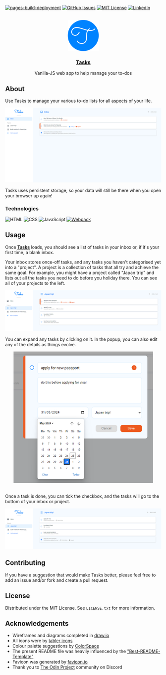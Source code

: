 [![pages-build-deployment](https://github.com/henrylin03/tasks/actions/workflows/pages/pages-build-deployment/badge.svg?branch=gh-pages)](https://github.com/henrylin03/tasks/actions/workflows/pages/pages-build-deployment)
[![GitHub Issues](https://img.shields.io/github/issues/henrylin03/tasks?style=flat)](https://github.com/henrylin03/tasks/issues)
[![MIT License][license-shield]][license-url]
[![LinkedIn][linkedin-shield]][linkedin-url]
<br>
<br>

<div align="center">
    <a href="https://henrylin.io/tasks/">
        <img src="./src/favicon.png" alt="logo" width="100" height="auto">
    </a>
    <a href="https://henrylin.io/tasks"><h3 align="center">Tasks</h3></a>
    <p align="center">Vanilla-JS web app to help manage your to-dos</p>
</div>

## About

Use Tasks to manage your various to-do lists for all aspects of your life.

[![Screenshot](./docs/screenshots/preview-screenshot.png)](https://henrylin.io/tasks)

Tasks uses persistent storage, so your data will still be there when you open your browser up again!

### Technologies

![HTML](https://img.shields.io/badge/HTML-E34F26?style=for-the-badge&logo=html5&logoColor=black)
![CSS](https://img.shields.io/badge/CSS-1572B6?style=for-the-badge&logo=html5&logoColor=black)
![JavaScript](https://img.shields.io/badge/Vanilla-F7DF1E?style=for-the-badge&logo=javascript&logoColor=black)
[![Webpack](https://img.shields.io/badge/Webpack-8DD6F9?style=for-the-badge&logo=webpack&logoColor=black)](https://webpack.js.org/)

## Usage

Once **[Tasks](https://henrylin.io/tasks)** loads, you should see a list of tasks in your inbox or, if it's your first time, a blank inbox.

Your inbox stores once-off tasks, and any tasks you haven't categorised yet into a "project". A project is a collection of tasks that all try and achieve the same goal. For example, you might have a project called "Japan trip" and lists out all the tasks you need to do before you holiday there. You can see all of your projects to the left.

![screenshot of Japan trip example](./docs/screenshots/preview-screenshot-japan.png)

You can expand any tasks by clicking on it. In the popup, you can also edit any of the details as things evolve.

<div align="center">
    <img src="./docs/screenshots/screenshot-tasks-details.png" alt="screenshot of expanded task" width=450px>
</div>
<br/>

Once a task is done, you can tick the checkbox, and the tasks will go to the bottom of your inbox or project.

![screenshot of completed task](./docs/screenshots/screenshot-completed-task.png)

## Contributing

If you have a suggestion that would make Tasks better, please feel free to add an issue and/or fork and create a pull request.

## License

Distributed under the MIT License. See `LICENSE.txt` for more information.

## Acknowledgements

- Wireframes and diagrams completed in [draw.io](https://app.diagrams.net/)
- All icons were by [tabler icons](https://tabler.io/icons)
- Colour palette suggestions by [ColorSpace](https://mycolor.space/)
- The present README file was heavily influenced by the ["Best-README-Template"](https://github.com/othneildrew/Best-README-Template)
- Favicon was generated by [favicon.io](https://favicon.io)
- Thank you to [The Odin Project](https://www.theodinproject.com/) community on Discord

[license-shield]: https://img.shields.io/github/license/henrylin03/tasks.svg?style=flat
[license-url]: https://github.com/othneildrew/Best-README-Template/blob/master/LICENSE.txt
[linkedin-shield]: https://img.shields.io/badge/-LinkedIn-black.svg?style=social&logo=linkedin&colorB=555
[linkedin-url]: https://www.linkedin.com/in/henrylin03/
